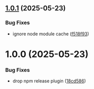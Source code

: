 ## [1.0.1](https://github.com/michaeldallen/The--Complete--Github--Actions--and--Workflows--Guide/compare/v1.0.0...v1.0.1) (2025-05-23)


### Bug Fixes

* ignore node module cache ([f518f93](https://github.com/michaeldallen/The--Complete--Github--Actions--and--Workflows--Guide/commit/f518f93f83f30c6678308d9f34cf76fb3d5bc15a))

# 1.0.0 (2025-05-23)


### Bug Fixes

* drop npm release plugin ([18cd586](https://github.com/michaeldallen/The--Complete--Github--Actions--and--Workflows--Guide/commit/18cd586b8275637629c654cb258a1cf3f7417e37))
